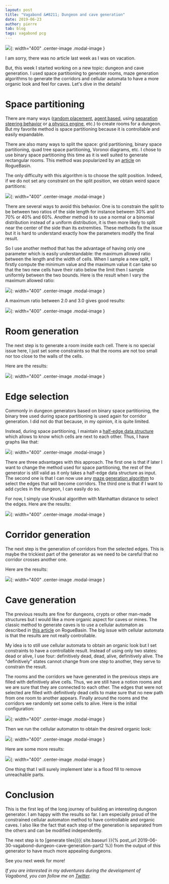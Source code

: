 ```yaml
---
layout: post
title: "Vagabond &#8211; Dungeon and cave generation"
date: 2019-06-23
author: pierre
tab: blog
tags: vagabond pcg
---
```


![](/media/img/vagabond-dungeon-cave-generation/cave_generation.gif){: width="400" .center-image .modal-image }

I am sorry, there was no article last week as I was on vacation.

But, this week I started working on a new topic: dungeon and cave generation. I used space partitioning to generate rooms, maze generation algorithms to generate the corridors and cellular automata to have a more organic look and feel for caves. Let's dive in the details!

<!--more-->

# Space partitioning

There are many ways ([random placement](https://gamedevelopment.tutsplus.com/tutorials/create-a-procedurally-generated-dungeon-cave-system--gamedev-10099), [agent based](http://pcgbook.com/wp-content/uploads/chapter03.pdf), using [separation steering behavior](https://www.reddit.com/r/roguelikes/comments/1dodsv/my_procedural_dungeon_generation_algorithm/) or [a physics engine](https://www.gamasutra.com/blogs/AAdonaac/20150903/252889/Procedural_Dungeon_Generation_Algorithm.php), etc.) to create rooms for a dungeon. But my favorite method is space partitioning because it is controllable and easily expandable.

There are also many ways to split the space: grid partitioning, binary space partitioning, quad tree space partitioning, Voronoi diagrams, etc. I chose to use binary space partitioning this time as it is well suited to generate rectangular rooms. This method was popularized by an [article](http://roguebasin.roguelikedevelopment.org/index.php?title=Basic_BSP_Dungeon_generation) on RogueBasin.

The only difficulty with this algorithm is to choose the split position. Indeed, if we do not set any constraint on the split position, we obtain weird space partitions:

![](/media/img/vagabond-dungeon-cave-generation/bsp_no_constraint.gif){: width="400" .center-image .modal-image }

There are several ways to avoid this behavior. One is to constrain the split to be between two ratios of the side length for instance between 30% and 70% or 40% and 60%. Another method is to use a normal or a binomial distribution instead of a uniform distribution, it is then more likely to split near the center of the side than its extremities. These methods fix the issue but it is hard to understand exactly how the parameters modify the final result.

So I use another method that has the advantage of having only one parameter which is easily understandable: the maximum allowed ratio between the length and the width of cells. When I sample a new split, I firstly compute the minimum value and the maximum value it can take so that the two new cells have their ratio below the limit then I sample uniformly between the two bounds. Here is the result when I vary the maximum allowed ratio:

![](/media/img/vagabond-dungeon-cave-generation/bsp_varying_ratio.gif){: width="400" .center-image .modal-image }

A maximum ratio between 2.0 and 3.0 gives good results:

![](/media/img/vagabond-dungeon-cave-generation/bsp.gif){: width="400" .center-image .modal-image }

# Room generation

The next step is to generate a room inside each cell. There is no special issue here, I just set some constraints so that the rooms are not too small nor too close to the walls of the cells.

Here are the results:

![](/media/img/vagabond-dungeon-cave-generation/rooms.gif){: width="400" .center-image .modal-image }

# Edge selection

Commonly in dungeon generators based on binary space partitioning, the binary tree used during space partitioning is used again for corridor generation. I did not do that because, in my opinion, it is quite limited.

Instead, during space partitioning, I maintain a [half-edge data structure](https://en.wikipedia.org/wiki/Doubly_connected_edge_list) which allows to know which cells are next to each other. Thus, I have graphs like that:

![](/media/img/vagabond-dungeon-cave-generation/graphs.gif){: width="400" .center-image .modal-image }

There are three advantages with this approach. The first one is that if later I want to change the method used for space partitioning, the rest of the generator is still valid as it only takes a half-edge data structure as input. The second one is that I can now use any [maze generation algorithm](https://en.wikipedia.org/wiki/Maze_generation_algorithm) to select the edges that will become corridors. The third one is that if I want to add cycles in the dungeon, I can easily do so.

For now, I simply use Kruskal algorithm with Manhattan distance to select the edges. Here are the results:

![](/media/img/vagabond-dungeon-cave-generation/selected_edges.gif){: width="400" .center-image .modal-image }

# Corridor generation

The next step is the generation of corridors from the selected edges. This is maybe the trickiest part of the generator as we need to be careful that no corridor crosses another one.

Here are the results:

![](/media/img/vagabond-dungeon-cave-generation/corridors.gif){: width="400" .center-image .modal-image }

# Cave generation

The previous results are fine for dungeons, crypts or other man-made structures but I would like a more organic aspect for caves or mines. The classic method to generate caves is to use a cellular automaton as described in [this article](http://www.roguebasin.com/index.php?title=Cellular_Automata_Method_for_Generating_Random_Cave-Like_Levels) on RogueBasin. The big issue with cellular automata is that the results are not really controllable.

My idea is to still use cellular automata to obtain an organic look but I set constraints to have a controllable result. Instead of using only two states: dead or alive, I use four: definitively dead, dead, alive, definitively alive. The "definitively" states cannot change from one step to another, they serve to constrain the result.

The rooms and the corridors we have generated in the previous steps are filled with definitively alive cells. Thus, we are still have a notion rooms and we are sure that they are connected to each other. The edges that were not selected are filled with definitively dead cells to make sure that no new path from one room to another appears. Finally around the rooms and the corridors we randomly set some cells to alive. Here is the initial configuration:

![](/media/img/vagabond-dungeon-cave-generation/cave_initial_configuration.png){: width="400" .center-image .modal-image }

Then we run the cellular automaton to obtain the desired organic look:

![](/media/img/vagabond-dungeon-cave-generation/cellular_automaton.gif){: width="400" .center-image .modal-image }

Here are some more results:

![](/media/img/vagabond-dungeon-cave-generation/caves.gif){: width="400" .center-image .modal-image }

One thing that I will surely implement later is a flood fill to remove unreachable parts.

# Conclusion

This is the first leg of the long journey of building an interesting dungeon generator. I am happy with the results so far. I am especially proud of the constrained cellular automaton method to have controllable and organic caves. I also like the fact that each step of the generation is separated from the others and can be modified independently.

The next step is to [generate tiles]({{ site.baseurl }}{% post_url 2019-06-30-vagabond-dungeon-cave-generation-part2 %}) from the output of this generator to have much more appealing dungeons.

See you next week for more!

*If you are interested in my adventures during the development of Vagabond, you can follow me on [Twitter](https://twitter.com/PierreVigier).*
